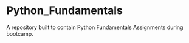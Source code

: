 # Python_Fundamentals
A repository built to contain Python Fundamentals Assignments during bootcamp.
